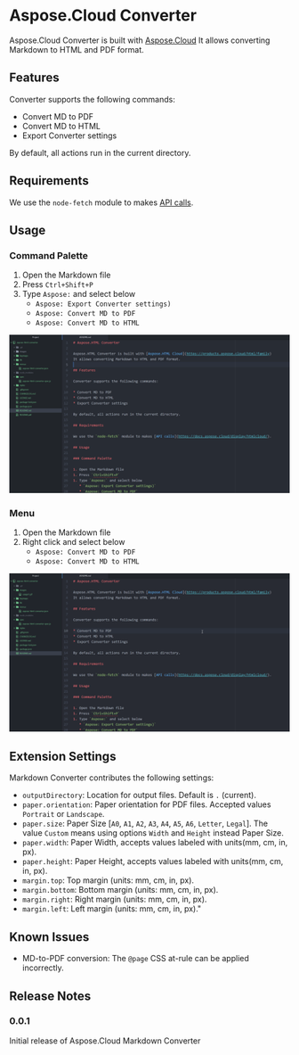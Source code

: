 # Aspose.Cloud Converter

Aspose.Cloud Converter is built with [Aspose.Cloud](https://www.aspose.cloud/)
It allows converting Markdown to HTML and PDF format.

## Features

Converter supports the following commands:

* Convert MD to PDF
* Convert MD to HTML
* Export Converter settings

By default, all actions run in the current directory.

## Requirements

We use the `node-fetch` module to makes [API calls](https://docs.aspose.cloud/display/htmlcloud/).

## Usage

### Command Palette

1. Open the Markdown file
1. Press `Ctrl+Shift+P`
1. Type `Aspose:` and select below
   * `Aspose: Export Converter settings)`
   * `Aspose: Convert MD to PDF`
   * `Aspose: Convert MD to HTML`

![usage1](images/usage1.gif)

### Menu

1. Open the Markdown file
1. Right click and select below
   * `Aspose: Convert MD to PDF`
   * `Aspose: Convert MD to HTML`

![usage2](images/usage2.gif)

## Extension Settings

Markdown Converter contributes the following settings:

* `outputDirectory`: Location for output files. Default is `.` (current).
* `paper.orientation`: Paper orientation for PDF files. Accepted values `Portrait` or `Landscape`.
* `paper.size`: Paper Size [`A0`, `A1`, `A2`, `A3`, `A4`, `A5`, `A6`, `Letter`, `Legal`]. The value `Custom` means using options `Width` and `Height` instead Paper Size.
* `paper.width`: Paper Width, accepts values labeled with units(mm, cm, in, px).
* `paper.height`: Paper Height, accepts values labeled with units(mm, cm, in, px).
* `margin.top`: Top margin (units: mm, cm, in, px).
* `margin.bottom`: Bottom margin (units: mm, cm, in, px).
* `margin.right`: Right margin (units: mm, cm, in, px).
* `margin.left`: Left margin (units: mm, cm, in, px)."

## Known Issues

* MD-to-PDF conversion: The `@page` CSS at-rule can be applied incorrectly.

## Release Notes

### 0.0.1

Initial release of Aspose.Cloud Markdown Converter
